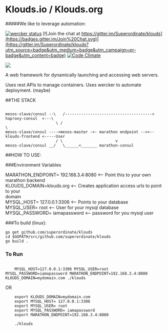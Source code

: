 # Klouds.io / Klouds.org

#####We like to leverage automation:

[![wercker status](https://app.wercker.com/status/fcf719ade20c4ab01184d966f4650ee2/s/master "wercker status")](https://app.wercker.com/project/bykey/fcf719ade20c4ab01184d966f4650ee2)  [![Join the chat at https://gitter.im/Superordinate/klouds](https://badges.gitter.im/Join%20Chat.svg)](https://gitter.im/Superordinate/klouds?utm_source=badge&utm_medium=badge&utm_campaign=pr-badge&utm_content=badge)  [![Code Climate](https://codeclimate.com/github/Superordinate/klouds/badges/gpa.svg)](https://codeclimate.com/github/Superordinate/klouds)  


<img src="http://www.ozzadar.com/klouds.png" align="center"/>



A web framework for dynamically launching and accessing web servers.

Uses rest APIs to manage containers. Uses wercker to automate deployment.  (maybe)


##THE STACK

```

mesos-slave/consul --\   /--------------------------------------> haproxy-consul  <---\
			   		  \	/															   \
mesos-slave/consul ---->mesos-master ->- marathon endpoint --><-- klouds-frontend <-----User
			   		  /	\					    v
mesos-slave/consul __/	 \______<_______ marathon-consul

```


##HOW TO USE:

###Environment Variables

MARATHON_ENDPOINT= 192.168.3.4:8080  	<-- Point this to your own marathon backend<br>
KLOUDS_DOMAIN=klouds.org 				<-- Creates application access urls to point to your <br>domain<br>
MYSQL_HOST= 127.0.0.1:3306	 			<-- Points to your database<br>
MYSQL_USER= root						<-- User for your mysql database<br>
MYSQL_PASSWORD= iamapassword			<-- password for you mysql user<br>


###To build (linux):


```
go get github.com/superordinate/klouds
cd $GOPATH/src/github.com/superordinate/klouds
go build .

```
### To Run

``` 

	MYSQL_HOST=127.0.0.1:3306 MYSQL_USER=root MYSQL_PASSWORD=iamapassword MARATHON_ENDPOINT=192.168.3.4:8080 KLOUDS_DOMAIN=mydomain.com ./klouds

```

OR

```
	export KLOUDS_DOMAIN=mydomain.com 
	export MYSQL_HOST= 127.0.0.1:3306
	export MYSQL_USER= root	
	export MYSQL_PASSWORD= iamapassword
	export MARATHON_ENDPOINT=192.168.3.4:8080

	./klouds

```

